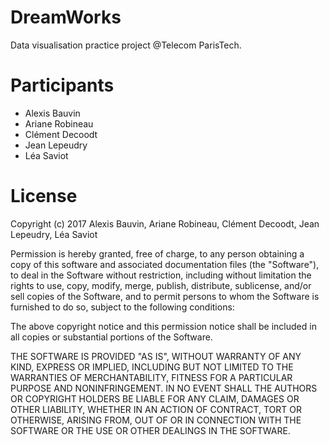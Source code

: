 # DreamWorks

Data visualisation practice project @Telecom ParisTech.

# Participants

- Alexis Bauvin
- Ariane Robineau
- Clément Decoodt
- Jean Lepeudry
- Léa Saviot

# License

Copyright (c) 2017 Alexis Bauvin, Ariane Robineau, Clément Decoodt,
Jean Lepeudry, Léa Saviot

Permission is hereby granted, free of charge, to any person obtaining a copy
of this software and associated documentation files (the "Software"), to deal
in the Software without restriction, including without limitation the rights
to use, copy, modify, merge, publish, distribute, sublicense, and/or sell
copies of the Software, and to permit persons to whom the Software is
furnished to do so, subject to the following conditions:

The above copyright notice and this permission notice shall be included in all
copies or substantial portions of the Software.

THE SOFTWARE IS PROVIDED "AS IS", WITHOUT WARRANTY OF ANY KIND, EXPRESS OR
IMPLIED, INCLUDING BUT NOT LIMITED TO THE WARRANTIES OF MERCHANTABILITY,
FITNESS FOR A PARTICULAR PURPOSE AND NONINFRINGEMENT. IN NO EVENT SHALL THE
AUTHORS OR COPYRIGHT HOLDERS BE LIABLE FOR ANY CLAIM, DAMAGES OR OTHER
LIABILITY, WHETHER IN AN ACTION OF CONTRACT, TORT OR OTHERWISE, ARISING FROM,
OUT OF OR IN CONNECTION WITH THE SOFTWARE OR THE USE OR OTHER DEALINGS IN THE
SOFTWARE.

